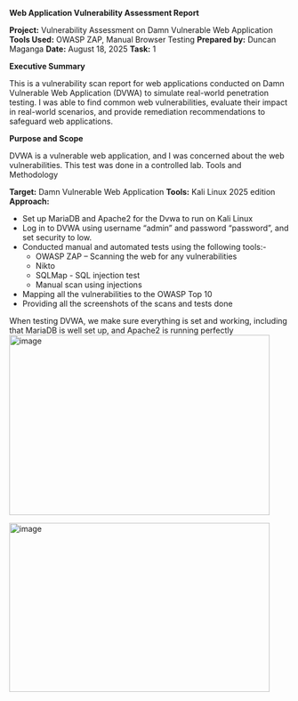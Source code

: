 **Web Application Vulnerability Assessment Report**

**Project:** Vulnerability Assessment on Damn Vulnerable Web Application
**Tools Used:** OWASP ZAP, Manual Browser Testing
**Prepared by:** Duncan Maganga
**Date:** August 18, 2025
**Task:** 1

**Executive Summary**

This is a vulnerability scan report for web applications conducted on Damn Vulnerable Web Application (DVWA) to simulate real-world penetration testing. I was able to find common web vulnerabilities, evaluate their impact in real-world scenarios, and provide remediation recommendations to safeguard web applications.

**Purpose and Scope**

DVWA is a vulnerable web application, and I was concerned about the web vulnerabilities. This test was done in a controlled lab.
Tools and Methodology

**Target:** Damn Vulnerable Web Application
**Tools:** Kali Linux 2025 edition
**Approach:**
- Set up MariaDB and Apache2 for the Dvwa to run on Kali Linux
- Log in to DVWA using username “admin” and password “password”, and set security to low.
- Conducted manual and automated tests using the following tools:-
   - OWASP ZAP – Scanning the web for any vulnerabilities
   - Nikto
   - SQLMap - SQL injection test
   - Manual scan using injections
- Mapping all the vulnerabilities to the OWASP Top 10
- Providing all the screenshots of the scans and tests done





When testing DVWA, we make sure everything is set and working, including that MariaDB is well set up, and Apache2 is running perfectly
<img width="468" height="324" alt="image" src="https://github.com/user-attachments/assets/2742f137-dd75-4967-90ea-cd9822a16220" />










<img width="468" height="304" alt="image" src="https://github.com/user-attachments/assets/a8d6f6ee-b923-4df9-8c4f-0b24c2a19497" />
